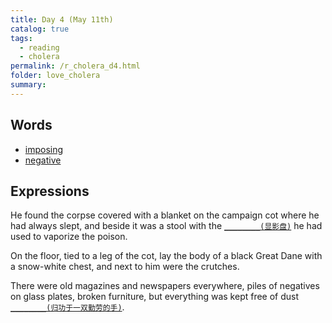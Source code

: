```yaml
---
title: Day 4 (May 11th)
catalog: true
tags: 
  - reading
  - cholera
permalink: /r_cholera_d4.html
folder: love_cholera
summary: 
---
```


## Words

-   <a href="#" data-toggle="tooltip" data-original-title="{{site.data.glossary.imposing}}">imposing</a>
-   <a href="#" data-toggle="tooltip" data-original-title="{{site.data.glossary.negative}}">negative</a>

## Expressions

He found the corpse covered with a blanket on the campaign cot where he had always slept, and beside it was a stool with the <a href="#" data-toggle="tooltip" data-original-title="{{site.data.answers.d4_a}}">`________(显影盘)`</a> he had used to vaporize the poison.

On the floor, tied to a leg of the cot, lay the body of a black Great Dane with a snow-white chest, and next to him were the crutches.

There were old magazines and newspapers everywhere, piles of negatives on glass plates, broken furniture, but everything was kept free of dust <a href="#" data-toggle="tooltip" data-original-title="{{site.data.answers.d4_b}}">`________(归功于一双勤劳的手)`</a>.
